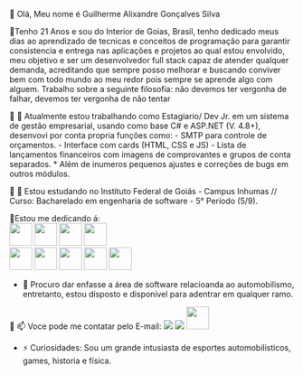🔹 Olá, Meu nome é Guilherme Alixandre Gonçalves Silva

🔹Tenho 21 Anos e sou do Interior de Goias, Brasil, tenho dedicado meus dias ao aprendizado de tecnicas e conceitos de programação para garantir consistencia e entrega nas aplicações e projetos ao qual estou envolvido, meu objetivo e ser um desenvolvedor full         stack capaz de atender qualquer demanda, acreditando que sempre posso melhorar e buscando conviver bem com todo mundo ao meu redor pois sempre se aprende algo com alguem. Trabalho sobre a seguinte filosofia: não devemos ter vergonha de falhar, devemos ter          vergonha de não tentar

🔹 🔭 Atualmente estou trabalhando como Estagiario/ Dev Jr. em um sistema de gestão empresarial, usando como base C# e ASP.NET (V. 4.8+), desenvovi por conta propria funções como:
    - SMTP para controle de orçamentos.
    - Interface com cards (HTML, CSS e JS)
    - Lista de lançamentos financeiros com imagens de comprovantes e grupos de conta separados.
    * Além de inumeros pequenos ajustes e correções de bugs em outros módulos.
  
🔹 🌱 Estou estudando no Instituto Federal de Goiás - Campus Inhumas // Curso: Bacharelado em engenharia de software - 5° Período (5/9).
  
🔹Estou me dedicando á:            
<img src="https://cdn.jsdelivr.net/gh/devicons/devicon/icons/c/c-plain.svg"  width="40" height="40"/> 
<img src="https://cdn.jsdelivr.net/gh/devicons/devicon@latest/icons/csharp/csharp-original.svg" width="40" height="40" /> 
<img src="https://cdn.jsdelivr.net/gh/devicons/devicon@latest/icons/dot-net/dot-net-original-wordmark.svg" width="40" height="40"/>
<img src="https://cdn.jsdelivr.net/gh/devicons/devicon@latest/icons/html5/html5-original.svg" width="40" height="40" />        
<img src="https://cdn.jsdelivr.net/gh/devicons/devicon@latest/icons/css3/css3-original.svg" width="40" height="40" />
<img src="https://cdn.jsdelivr.net/gh/devicons/devicon@latest/icons/javascript/javascript-original.svg" width="40" height="40" />
<img src="https://cdn.jsdelivr.net/gh/devicons/devicon/icons/vscode/vscode-original-wordmark.svg"  width="40" height="40"/>
<img src="https://cdn.jsdelivr.net/gh/devicons/devicon@latest/icons/datagrip/datagrip-original.svg" width="40" height="40" />
<img src="https://cdn.jsdelivr.net/gh/devicons/devicon@latest/icons/azuredevops/azuredevops-original.svg" width="40" height="40"/>
      
- 👯 Procuro dar enfasse a área de software relacioanda ao automobilismo, entretanto, estou disposto e disponivel para adentrar em qualquer ramo.
  
🔹 📫 Voce pode me contatar pelo E-mail:
<a href = "mailto:Guilhermealixanre89@gmail.com"><img loading="lazy" src="https://img.shields.io/badge/Gmail-D14836?style=for-the-badge&logo=gmail&logoColor=white" target="_blank"></a> <a href="https://instagram.com/_guilherme_ags_" target="_blank"><img loading="lazy" src="https://img.shields.io/badge/-Instagram-%23E4405F?style=for-the-badge&logo=instagram&logoColor=white" target="_blank"></a> <a href = "https://www.linkedin.com/in/guilherme-alixandre-1485832b6?utm_source=share&utm_campaign=share_via&utm_content=profile&utm_medium=android_app"> <img loading="lazy" src="https://cdn.jsdelivr.net/gh/devicons/devicon@latest/icons/linkedin/linkedin-original.svg" width="40" height="40" target="_blank"> </a>

- ⚡ Curiosidades: Sou um grande intusiasta de esportes automobilisticos, games, historia e física.

